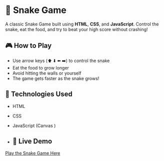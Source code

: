 # 🐍 Snake Game

A classic Snake Game built using **HTML**, **CSS**, and **JavaScript**. Control the snake, eat the food, and try to beat your high score without crashing!

## 🎮 How to Play

- Use arrow keys (⬆️ ⬇️ ⬅️ ➡️) to control the snake
- Eat the food to grow longer
- Avoid hitting the walls or yourself
- The game gets faster as the snake grows!

## 🧰 Technologies Used

- HTML
- CSS
- JavaScript (Canvas )

- ## 🚀 Live Demo

[Play the Snake Game Here](https://bikesh-ydv.github.io/Snake-Game/) 
